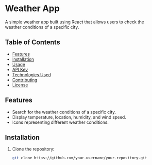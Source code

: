 # Weather App

A simple weather app built using React that allows users to check the weather conditions of a specific city.

## Table of Contents

- [Features](#features)
- [Installation](#installation)
- [Usage](#usage)
- [API Key](#api-key)
- [Technologies Used](#technologies-used)
- [Contributing](#contributing)
- [License](#license)

## Features

- Search for the weather conditions of a specific city.
- Display temperature, location, humidity, and wind speed.
- Icons representing different weather conditions.


## Installation

1. Clone the repository:

   ```bash
   git clone https://github.com/your-username/your-repository.git

